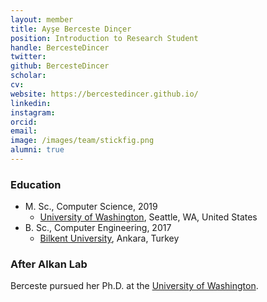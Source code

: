 ```yaml
---
layout: member
title: Ayşe Berceste Dinçer
position: Introduction to Research Student
handle: BercesteDincer
twitter:
github: BercesteDincer
scholar: 
cv: 
website: https://bercestedincer.github.io/
linkedin: 
instagram:
orcid: 
email: 
image: /images/team/stickfig.png
alumni: true
---
```


### Education

- M. Sc., Computer Science, 2019
  - [University of Washington](https://cs.washington.edu/), Seattle, WA, United States
- B. Sc., Computer Engineering, 2017
  - [Bilkent University](http://www.cs.bilkent.edu.tr/), Ankara, Turkey

### After Alkan Lab

Berceste pursued her Ph.D. at the [University of Washington](https://cs.washington.edu/).
